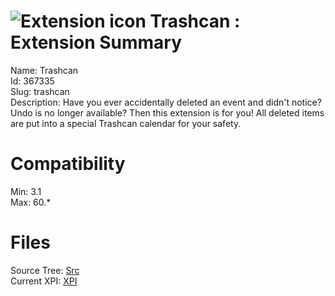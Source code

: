 # ![Extension icon](https://addons.thunderbird.net/user-media/addon_icons/367/367335-64.png?modified=1507651114) Trashcan : Extension Summary

Name: Trashcan  
Id: 367335  
Slug: trashcan  
Description: Have you ever accidentally deleted an event and didn't notice? Undo is no longer available? Then this extension is for you! All deleted items are put into a special Trashcan calendar for your safety.
  

# Compatibility
Min: 3.1  
Max: 60.*  

# Files

Source Tree: [Src](C:/Dev/Thunderbird/ThunderKdB/xall/x60/367335-trashcan/src)  
Current XPI: [XPI](C:/Dev/Thunderbird/ThunderKdB/xall/x60/367335-trashcan/xpi)  



